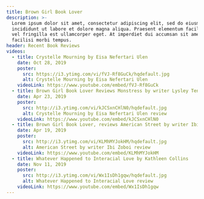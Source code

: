 ```yaml
---
title: Brown Girl Book Lover
description: >-
  Lorem ipsum dolor sit amet, consectetur adipiscing elit, sed do eiusmod tempor
  incididunt ut labore et dolore magna aliqua. Praesent elementum facilisis leo
  vel fringilla est ullamcorper eget. At imperdiet dui accumsan sit amet nulla
  facilisi morbi tempus.
header: Recent Book Reviews
videos:
  - title: Crystelle Mourning by Eisa Nefertari Ulen
    date: Oct 28, 2019
    poster:
      src: https://i3.ytimg.com/vi/fVJ-Rf8GuCk/hqdefault.jpg
      alt: Crystelle Mourning by Eisa Nefertari Ulen
    videoLink: https://www.youtube.com/embed/fVJ-Rf8GuCk
  - title: Brown Girl Book Lover Reviews Monstress by writer Lysley Tenorio
    date: Apr 23, 2019
    poster:
      src: http://i3.ytimg.com/vi/kJCSxnCHlN0/hqdefault.jpg
      alt: Crystelle Mourning by Eisa Nefertari Ulen review
    videoLink: https://www.youtube.com/embed/kJCSxnCHlN0
  - title: Brown Girl Book Lover, reviews American Street by writer Ibi Zoboi.
    date: Apr 19, 2019
    poster:
      src: http://i3.ytimg.com/vi/KLMhMYJokHM/hqdefault.jpg
      alt: American Street by writer Ibi Zoboi review
    videoLink: https://www.youtube.com/embed/KLMhMYJokHM
  - title: Whatever Happened to Interacial Love by Kathleen Collins
    date: Nov 11, 2019
    poster:
      src: http://i3.ytimg.com/vi/Wx1IsDh1gqw/hqdefault.jpg
      alt: Whatever Happened to Interacial Love review
    videoLink: https://www.youtube.com/embed/Wx1IsDh1gqw
---
```

